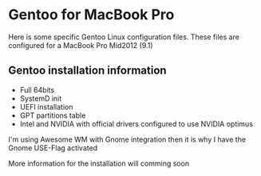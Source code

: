 # Gentoo for MacBook Pro

Here is some specific Gentoo Linux configuration files.
These files are configured for a MacBook Pro Mid2012 (9.1)

## Gentoo installation information
* Full 64bits
* SystemD init
* UEFI installation
* GPT partitions table
* Intel and NVIDIA with official drivers configured to use NVIDIA optimus

I'm using Awesome WM with Gnome integration then it is why I have the Gnome USE-Flag activated

More information for the installation will comming soon
